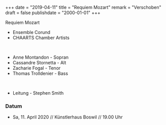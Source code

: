 ﻿+++
date = "2019-04-11"
title = "Requiem Mozart"
remark = "Verschoben"
draft = false
publishdate = "2000-01-01"
+++

Requiem Mozart


* Ensemble Corund 
* CHAARTS Chamber Artists

<br>

* Anne Montandon - Sopran
* Cassandre Stornetta - Alt
* Zacharie Fogal - Tenor
* Thomas Trolldenier - Bass

<br>

* Leitung - Stephen Smith


### Datum

* Sa, 11. April 2020 // Künstlerhaus Boswil // 19.00 Uhr
